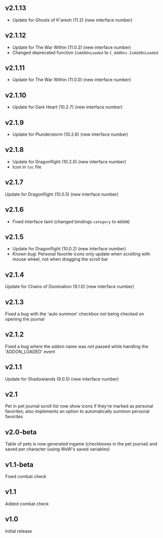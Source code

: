 ## v2.1.13
- Update for Ghosts of K'aresh (11.2) (new interface number)

## v2.1.12
- Update for The War Within (11.0.2) (new interface number)
- Changed deprecated function `IsAddOnLoaded` to `C_AddOns.IsAddOnLoaded`

## v2.1.11
- Update for The War Within (11.0.0) (new interface number)

## v2.1.10
- Update for Dark Heart (10.2.7) (new interface number)

## v2.1.9
- Update for Plunderstorm (10.2.6) (new interface number)

## v2.1.8
- Update for Dragonflight (10.2.0) (new interface number)
- Icon in `toc` file

## v2.1.7
Update for Dragonflight (10.0.5) (new interface number)

## v2.1.6
- Fixed interface taint (changed bindings `category` to `ADDON`)

## v2.1.5
- Update for Dragonflight (10.0.2) (new interface number)
- *Known bug*: Personal favorite icons only update when scrolling with mouse wheel, not when dragging the scroll bar

## v2.1.4
Update for Chains of Domination (9.1.0) (new interface number)

## v2.1.3
Fixed a bug with the 'auto summon' checkbox not being checked on opening the journal

## v2.1.2
Fixed a bug where the addon name was not passed while handling the 'ADDON_LOADED' event

## v2.1.1
Update for Shadowlands (9.0.5) (new interface number)

## v2.1
Pet in pet journal scroll list now show icons if they're marked as personal favorites; also implements an option to automatically summon personal favorites

## v2.0-beta
Table of pets is now generated ingame (checkboxes in the pet journal) and saved per character (using WoW's saved variables)

## v1.1-beta
Fixed combat check

## v1.1
Added combat check

## v1.0
Initial release
